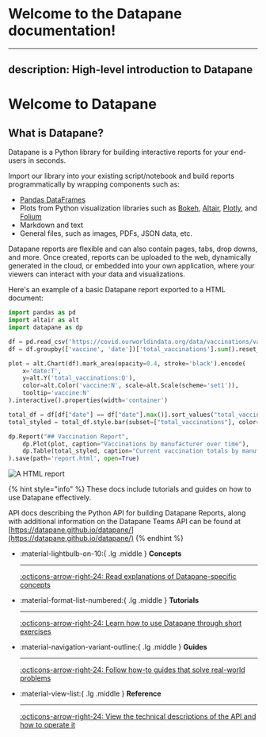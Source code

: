# Welcome to the Datapane documentation!


---
description: High-level introduction to Datapane
---

# Welcome to Datapane

## What is Datapane?

Datapane is a Python library for building interactive reports for your end-users in seconds.&#x20;

Import our library into your existing script/notebook and build reports programmatically by wrapping components such as:

* [Pandas DataFrames](https://pandas.pydata.org/)
* Plots from Python visualization libraries such as [Bokeh](https://bokeh.org/), [Altair](https://altair-viz.github.io/), [Plotly](https://plotly.com/python/), and [Folium](https://python-visualization.github.io/folium/quickstart.html)
* Markdown and text
* General files, such as images, PDFs, JSON data, etc.

Datapane reports are flexible and can also contain pages, tabs, drop downs, and more. Once created, reports can be uploaded to the web, dynamically generated in the cloud, or embedded into your own application, where your viewers can interact with your data and visualizations.&#x20;

Here's an example of a basic Datapane report exported to a HTML document:&#x20;

```python
import pandas as pd
import altair as alt
import datapane as dp

df = pd.read_csv('https://covid.ourworldindata.org/data/vaccinations/vaccinations-by-manufacturer.csv', parse_dates=['date'])
df = df.groupby(['vaccine', 'date'])['total_vaccinations'].sum().reset_index()

plot = alt.Chart(df).mark_area(opacity=0.4, stroke='black').encode(
    x='date:T',
    y=alt.Y('total_vaccinations:Q'),
    color=alt.Color('vaccine:N', scale=alt.Scale(scheme='set1')),
    tooltip='vaccine:N'
).interactive().properties(width='container')

total_df = df[df["date"] == df["date"].max()].sort_values("total_vaccinations", ascending=False).reset_index(drop=True)
total_styled = total_df.style.bar(subset=["total_vaccinations"], color='#5fba7d', vmax=total_df["total_vaccinations"].sum())

dp.Report("## Vaccination Report",
    dp.Plot(plot, caption="Vaccinations by manufacturer over time"),
    dp.Table(total_styled, caption="Current vaccination totals by manufacturer")
).save(path='report.html', open=True)
```

![A HTML report](.gitbook/assets/oss\_screenshot.png)

{% hint style="info" %}
These docs include tutorials and guides on how to use Datapane effectively.&#x20;

API docs describing the Python API for building Datapane Reports, along with additional information on the Datapane Teams API can be found at [https://datapane.github.io/datapane/](https://datapane.github.io/datapane/)
{% endhint %}




<div class="result" markdown>
<div class="grid cards" markdown>

-   :material-lightbulb-on-10:{ .lg .middle } __Concepts__

    ---

    [:octicons-arrow-right-24: Read explanations of Datapane-specific concepts](#)

-   :material-format-list-numbered:{ .lg .middle } __Tutorials__

    ---

    [:octicons-arrow-right-24: Learn how to use Datapane through short exercises](#)

-   :material-navigation-variant-outline:{ .lg .middle } __Guides__

    ---

    [:octicons-arrow-right-24: Follow how-to guides that solve real-world problems](#)

-   :material-view-list:{ .lg .middle } __Reference__

    ---

    [:octicons-arrow-right-24: View the technical descriptions of the API and how to operate it](#)

</div>
</div>